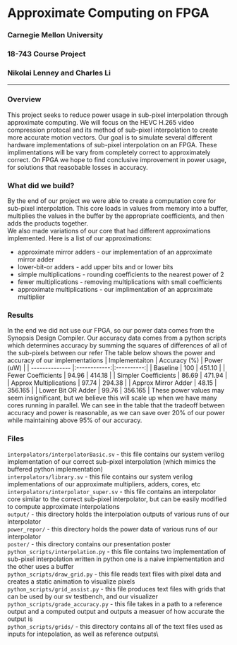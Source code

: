 # Approximate Computing on FPGA

### Carnegie Mellon University
### 18-743 Course Project
### Nikolai Lenney and Charles Li
---
### Overview
This project seeks to reduce power usage in sub-pixel interpolation through approximate computing. We will focus on the HEVC H.265 video compression protocal
and its method of sub-pixel interpolation to create more accurate motion vectors. Our goal is to simulate several different hardware implementations of
sub-pixel interpolation on an FPGA. These implimentations will be vary from completely correct to approximately correct. On FPGA we hope to find conclusive 
improvement in power usage, for solutions that reasobable losses in accuracy.

### What did we build?
By the end of our project we were able to create a computation core for sub-pixel interpolation. This core loads in values from memory into a buffer, multiplies the 
values in the buffer by the appropriate coefficients, and then adds the products together. \
We also made variations of our core that had different approximations implemented. Here is a list of our approximations:
- approximate mirror adders - our implementation of an approximate mirror adder
- lower-bit-or adders - add upper bits and or lower bits
- simple multiplications - rounding coefficients to the nearest power of 2
- fewer multiplications - removing multiplications with small coefficients
- approximate multiplications - our implimentation of an approximate multiplier

### Results
In the end we did not use our FPGA, so our power data comes from the Synopsis Design Compiler. Our accuracy data comes from a python scripts which determines accuracy by summing the squares of differences of all of the sub-pixels between our refer
The table below shows the power and accuracy of our implementations
| Implementaiton | Accuracy (%) | Power (uW) |
| -------------- |:------------:|:----------:|
| Baseline | 100 | 451.10 |
| Fewer Coefficients | 94.96 | 414.18 |
| Simpler Coefficients | 86.69 | 471.94 |
| Approx Multiplications | 97.74 | 294.38 |
| Approx Mirror Adder | 48.15 | 356.165 |
| Lower Bit OR Adder | 99.76 | 356.165 |
These power values may seem insignificant, but we believe this will scale up when we have many cores running in parallel. We can see in the table that the tradeoff between accuracy and power is reasonable, as we can save over 20% of our power while maintaining above 95% of our accuracy.

### Files
```interpolators/interpolatorBasic.sv``` - this file contains our system verilog implementation of our correct sub-pixel interpolation (which mimics the buffered python implementation)\
```interpolators/library.sv``` - this file contains our system verilog implementations of our approximate multipliers, adders, cores, etc\
```interpolators/interpolator_super.sv``` - this file contains an interpolator core similar to the correct sub-pixel interpolator, but can be easily modified to compute approximate interpolations\
```output/``` - this directory holds the interpolation outputs of various runs of our interpolator\
```power_repor/``` - this directory holds the power data of various runs of our interpolator\
```poster/``` - this directory contains our presentation poster\
```python_scripts/interpolation.py``` - this file contains two implementation of sub-pixel interpolation written in python one is a naive implementation and the other uses a buffer\
```python_scripts/draw_grid.py``` - this file reads text files with pixel data and creates a static animation to visualize pixels\
```python_scripts/grid_assist.py``` - this file produces text files with grids that can be used by our sv testbench, and our visualizer\
```python_scripts/grade_accuracy.py``` - this file takes in a path to a reference output and a computed output and outputs a measuer of how accurate the output is\
```python_scripts/grids/``` - this directory contains all of the text files used as inputs for intepolation, as well as reference outputs\

